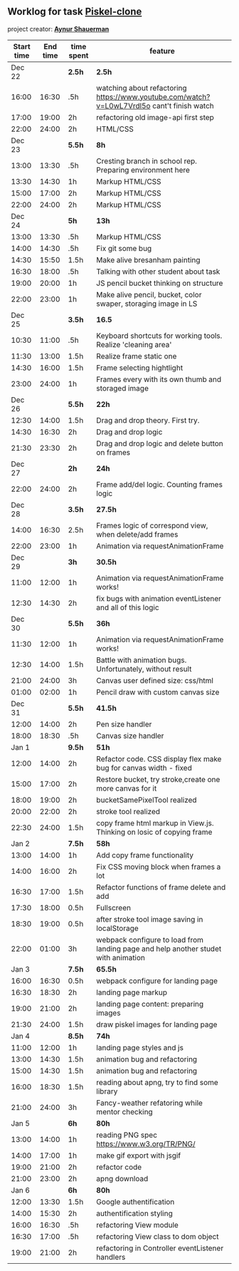 ## Worklog for task [Piskel-clone](https://github.com/rolling-scopes-school/tasks/blob/master/tasks/piskel-clone.md)
project creator: **[Aynur Shauerman](https://github.com/aykuli)**

| Start time  | End time | time spent | feature |
|-----------|-------------|-------------|-------------|
| Dec 22 | | **2.5h** | **2.5h**|
| 16:00 | 16:30 | .5h | watching about refactoring https://www.youtube.com/watch?v=L0wL7Vrdl5o cant't finish watch|
| 17:00 | 19:00 | 2h | refactoring old image-api first step |
| 22:00 | 24:00 | 2h | HTML/CSS |
| Dec 23 | | **5.5h** | **8h** |
| 13:00 | 13:30 | .5h | Cresting branch in school rep. Preparing environment here |
| 13:30 | 14:30 | 1h | Markup HTML/CSS |
| 15:00 | 17:00 | 2h | Markup HTML/CSS |
| 22:00 | 24:00 | 2h | Markup HTML/CSS |
| Dec 24 | | **5h** | **13h** |
| 13:00 | 13:30 | .5h | Markup HTML/CSS |
| 14:00 | 14:30 | .5h | Fix git some bug |
| 14:30 | 15:50 | 1.5h | Make alive bresanham painting |
| 16:30 | 18:00 | .5h | Talking with other student about task |
| 19:00 | 20:00 | 1h | JS pencil bucket thinking on structure |
| 22:00 | 23:00 | 1h | Make alive pencil, bucket, color swaper, storaging image in LS |
| Dec 25 | | **3.5h** | **16.5** |
| 10:30 | 11:00 | .5h | Keyboard shortcuts for working tools. Realize 'cleaning area' |
| 11:30 | 13:00 | 1.5h | Realize frame static one |
| 14:30 | 16:00 | 1.5h | Frame selecting hightlight |
| 23:00 | 24:00| 1h | Frames every with its own thumb and storaged image  |
| Dec 26 | | **5.5h** | **22h** |
| 12:30 | 14:00 | 1.5h | Drag and drop theory. First try. |
| 14:30 | 16:30 | 2h | Drag and drop logic |
| 21:30 | 23:30 | 2h | Drag and drop logic and delete button on frames |
| Dec 27 | | **2h** | **24h** |
| 22:00 | 24:00 | 2h | Frame add/del logic. Counting frames logic |
| Dec 28 | | **3.5h** | **27.5h** |
| 14:00 | 16:30 | 2.5h | Frames logic of correspond view, when delete/add frames |
| 22:00 | 23:00 | 1h | Animation via requestAnimationFrame |
| Dec 29 | | **3h** | **30.5h** |
| 11:00 | 12:00 | 1h | Animation via requestAnimationFrame works! |
| 12:30 | 14:30 | 2h | fix bugs with animation eventListener and all of this logic |
| Dec 30 | | **5.5h** | **36h** |
| 11:30 | 12:00 | 1h | Animation via requestAnimationFrame works! |
| 12:30 | 14:00 | 1.5h | Battle with animation bugs. Unfortunately, without result |
| 21:00 | 24:00 | 3h | Canvas user defined size: css/html |
| 01:00 | 02:00 | 1h | Pencil draw with custom canvas size |
| Dec 31 | | **5.5h** | **41.5h** |
| 12:00 | 14:00 | 2h | Pen size handler |
| 18:00 | 18:30 | .5h | Canvas size handler |
| Jan 1 | | **9.5h** | **51h** |
| 12:00 | 14:00 | 2h | Refactor code. CSS display flex make bug for canvas width - fixed |
| 15:00 | 17:00 | 2h | Restore bucket, try stroke,create one more canvas for it | 
| 18:00 | 19:00 | 2h | bucketSamePixelTool realized | 
| 20:00 | 22:00 | 2h | stroke tool realized | 
| 22:30 | 24:00 | 1.5h | copy frame html markup in View.js. Thinking on losic of copying frame | 
| Jan 2 | | **7.5h** | **58h** |
| 13:00 | 14:00 | 1h | Add copy frame functionality |
| 14:00 | 16:00 | 2h | Fix CSS moving block when frames a lot |
| 16:30 | 17:00 | 1.5h | Refactor functions of frame delete and add |
| 17:30 | 18:00 | 0.5h | Fullscreen |
| 18:30 | 19:00 | 0.5h | after stroke tool image saving in localStorage |
| 22:00 | 01:00 | 3h | webpack configure to load from landing page and help another studet with animation |
| Jan 3 | | **7.5h** | **65.5h** |
| 16:00 | 16:30 | 0.5h | webpack configure for landing page |
| 16:30 | 18:30 | 2h | landing page markup |
| 19:00 | 21:00 | 2h | landing page content: preparing images |
| 21:30 | 24:00 | 1.5h | draw piskel images for landing page |
| Jan 4 | | **8.5h** | **74h** |
| 11:00 | 12:00 | 1h | landing page styles and js |
| 13:00 | 14:30 | 1.5h | animation bug and refactoring |
| 15:00 | 14:30 | 1.5h | animation bug and refactoring |
| 16:00 | 18:30 | 1.5h | reading about apng, try to find some library |
| 21:00 | 24:00 | 3h | Fancy-weather refatoring while mentor checking |
| Jan 5 | | **6h** | **80h** |
| 13:00 | 14:00 | 1h | reading PNG spec https://www.w3.org/TR/PNG/ |
| 14:00 | 17:00 | 1h | make gif export with jsgif |
| 19:00 | 21:00 | 2h | refactor code |
| 21:00 | 23:00 | 2h | apng download |
| Jan 6 | | **6h** | **80h** |
| 12:00 | 13:30 | 1.5h | Google authentification |
| 14:00 | 15:30 | 2h | authentification styling |
| 16:00 | 16:30 | .5h | refactoring View module |
| 16:30 | 17:00 | .5h | refactoring View class to dom object |
| 19:00 | 21:00 | 2h | refactoring in Controller eventListener handlers |